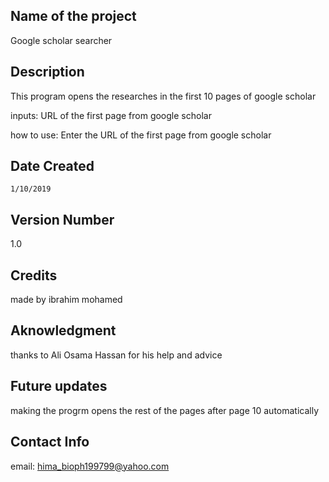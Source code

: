 ## Name of the project

Google scholar searcher

## Description
This program opens the researches in the first 10 pages of google scholar

inputs:
URL of the first page from google scholar

how to use:
Enter the URL of the first page from google scholar

## Date Created 
	1/10/2019

## Version Number
1.0

## Credits
made by ibrahim mohamed

## Aknowledgment
thanks to Ali Osama Hassan for his help and advice

## Future updates
making the progrm opens the rest of the pages after page 10 automatically

## Contact Info
email: hima_bioph199799@yahoo.com
